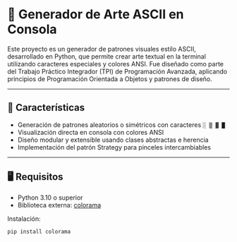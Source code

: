# 🎨 Generador de Arte ASCII en Consola

Este proyecto es un generador de patrones visuales estilo ASCII, desarrollado en Python, que permite crear arte textual en la terminal utilizando caracteres especiales y colores ANSI. Fue diseñado como parte del Trabajo Práctico Integrador (TPI) de Programación Avanzada, aplicando principios de Programación Orientada a Objetos y patrones de diseño.

---

## 🚀 Características

- Generación de patrones aleatorios o simétricos con caracteres `░ ▒ ▓ █`
- Visualización directa en consola con colores ANSI
- Diseño modular y extensible usando clases abstractas e herencia
- Implementación del patrón Strategy para pinceles intercambiables

---

## 🖥️ Requisitos

- Python 3.10 o superior  
- Biblioteca externa: [colorama](https://pypi.org/project/colorama/)

Instalación:

```bash
pip install colorama



